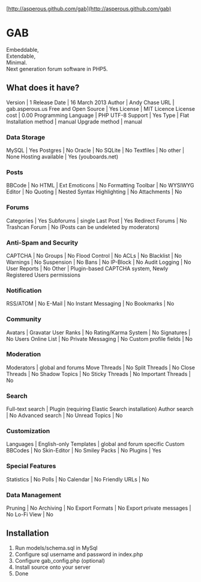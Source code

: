 [http://asperous.github.com/gab](http://asperous.github.com/gab)

# GAB

Embeddable, <br />
Extendable, <br />
Minimal. <br />
Next generation forum software in PHP5.


## What does it have?

Version	|	 1
Release Date	|	 16 March 2013
Author	|	 Andy Chase
URL	|	 gab.asperous.us
Free and Open Source	|	  Yes
License	|	 MIT Licence
License cost	|	 0.00
Programming Language	|	 PHP
UTF-8 Support	|	  Yes
Type	|	 Flat
Installation method	|	 manual
Upgrade method	|	 manual

### Data Storage

MySQL	|	  Yes
Postgres	|	  No
Oracle	|	  No
SQLite	|	  No
Textfiles	|	  No
other	|	 None
Hosting available	|	  Yes (youboards.net)

### Posts
BBCode	|	  No
HTML	|	  Ext
Emoticons	|	  No
Formatting Toolbar	|	  No
WYSIWYG Editor	|	  No
Quoting	|	 Nested
Syntax Highlighting	|	  No
Attachments	|	 No

### Forums
Categories	|	  Yes
Subforums	|	 single
Last Post	|	  Yes
Redirect Forums	|	  No
Trashcan Forum	|	  No (Posts can be undeleted by moderators)

### Anti-Spam and Security
CAPTCHA	|	  No
Groups	|	 No
Flood Control	|	  No
ACLs	|	  No
Blacklist	|	  No
Warnings	|	  No
Suspension	|	  No
Bans	|	  No
IP-Block	|	  No
Audit Logging	|	  No
User Reports	|	  No
Other	|	 Plugin-based CAPTCHA system, Newly Registered Users permissions

### Notification
RSS/ATOM	|	  No
E-Mail	|	  No
Instant Messaging	|	 No
Bookmarks	|	  No

### Community
Avatars	|	  Gravatar
User Ranks	|	  No
Rating/Karma System	|	  No
Signatures	|	  No
Users Online List	|	  No
Private Messaging	|	  No
Custom profile fields	|	  No

### Moderation
Moderators	|	 global and forums
Move Threads	|	  No
Split Threads	|	  No
Close Threads	|	  No
Shadow Topics	|	  No
Sticky Threads	|	  No
Important Threads	|	  No

### Search
Full-text search	|	  Plugin (requiring Elastic Search installation)
Author search	|	  No
Advanced search	|	  No
Unread Topics	|	 No

### Customization
Languages	|	 English-only
Templates	|	 global and forum specific
Custom BBCodes	|	  No
Skin-Editor	|	  No
Smiley Packs	|	  No
Plugins	|	  Yes

### Special Features
Statistics	|	  No
Polls	|	  No
Calendar	|	  No
Friendly URLs	|	  No

### Data Management
Pruning	|	  No
Archiving	|	  No
Export Formats	|	 No
Export private messages	|	  No
Lo-Fi View	|	  No

## Installation

1. Run models/schema.sql in MySql
2. Configure sql username and password in index.php
3. Configure gab_config.php (optional)
4. Install source onto your server
5. Done
